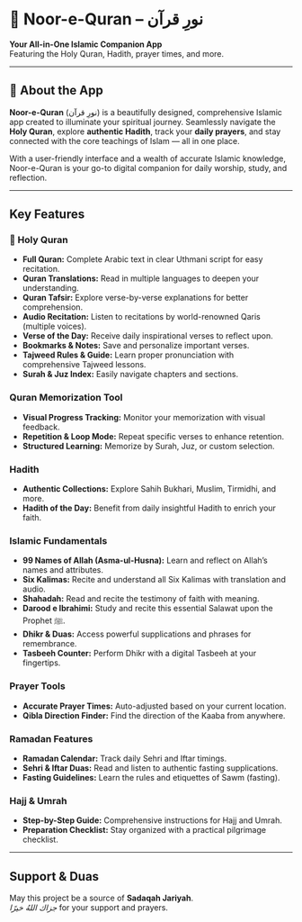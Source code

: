 # 🌙 Noor-e-Quran – نورِ قرآن

**Your All-in-One Islamic Companion App**  
Featuring the Holy Quran, Hadith, prayer times, and more.

---

## 🕌 About the App

**Noor-e-Quran** (نورِ قرآن) is a beautifully designed, comprehensive Islamic app created to illuminate your spiritual journey. Seamlessly navigate the **Holy Quran**, explore **authentic Hadith**, track your **daily prayers**, and stay connected with the core teachings of Islam — all in one place.

With a user-friendly interface and a wealth of accurate Islamic knowledge, Noor-e-Quran is your go-to digital companion for daily worship, study, and reflection.

---

## Key Features

### 📖 Holy Quran
- **Full Quran:** Complete Arabic text in clear Uthmani script for easy recitation.
- **Quran Translations:** Read in multiple languages to deepen your understanding.
- **Quran Tafsir:** Explore verse-by-verse explanations for better comprehension.
- **Audio Recitation:** Listen to recitations by world-renowned Qaris (multiple voices).
- **Verse of the Day:** Receive daily inspirational verses to reflect upon.
- **Bookmarks & Notes:** Save and personalize important verses.
- **Tajweed Rules & Guide:** Learn proper pronunciation with comprehensive Tajweed lessons.
- **Surah & Juz Index:** Easily navigate chapters and sections.

### Quran Memorization Tool
- **Visual Progress Tracking:** Monitor your memorization with visual feedback.
- **Repetition & Loop Mode:** Repeat specific verses to enhance retention.
- **Structured Learning:** Memorize by Surah, Juz, or custom selection.

### Hadith
- **Authentic Collections:** Explore Sahih Bukhari, Muslim, Tirmidhi, and more.
- **Hadith of the Day:** Benefit from daily insightful Hadith to enrich your faith.

### Islamic Fundamentals
- **99 Names of Allah (Asma-ul-Husna):** Learn and reflect on Allah’s names and attributes.
- **Six Kalimas:** Recite and understand all Six Kalimas with translation and audio.
- **Shahadah:** Read and recite the testimony of faith with meaning.
- **Darood e Ibrahimi:** Study and recite this essential Salawat upon the Prophet ﷺ.
- **Dhikr & Duas:** Access powerful supplications and phrases for remembrance.
- **Tasbeeh Counter:** Perform Dhikr with a digital Tasbeeh at your fingertips.

### Prayer Tools
- **Accurate Prayer Times:** Auto-adjusted based on your current location.
- **Qibla Direction Finder:** Find the direction of the Kaaba from anywhere.

### Ramadan Features
- **Ramadan Calendar:** Track daily Sehri and Iftar timings.
- **Sehri & Iftar Duas:** Read and listen to authentic fasting supplications.
- **Fasting Guidelines:** Learn the rules and etiquettes of Sawm (fasting).

### Hajj & Umrah
- **Step-by-Step Guide:** Comprehensive instructions for Hajj and Umrah.
- **Preparation Checklist:** Stay organized with a practical pilgrimage checklist.

---

## Support & Duas

May this project be a source of **Sadaqah Jariyah**.  
*جزاك اللهُ خيرًا* for your support and prayers.
